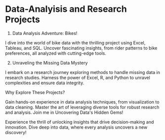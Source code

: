 # Data-Analyisis and Research Projects
1. Data Analysis Adventure: Bikes!

I dive into the world of bike data with the thrilling project using Excel, Tableau, and SQL.
Uncover fascinating insights, from rider patterns to bike preferences, all analyzed with cutting-edge tools.

2. Unraveling the Missing Data Mystery

 I embark on a research journey exploring methods to handle missing data in research studies.
Harness the power of Excel, R, and Python to unravel complexities and ensure data integrity.

Why Explore These Projects?

Gain hands-on experience in data analysis techniques, from visualization to data cleaning.
Master the art of leveraging diverse tools for robust research and analysis.
Join me in Uncovering Data's Hidden Gems!

Experience the thrill of unlocking insights that drive decision-making and innovation.
Dive deep into data, where every analysis uncovers a new discovery!
